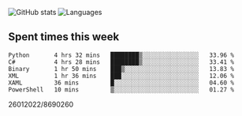 ![GitHub stats](https://github-readme-stats.vercel.app/api?username=emipa606&theme=github_dark&show_icons=true) 
![Languages](https://github-readme-stats.vercel.app/api/top-langs/?username=emipa606&theme=github_dark&layout=compact)

## Spent times this week
<!--START_SECTION:waka-->

```text
Python       4 hrs 32 mins   ████████▒░░░░░░░░░░░░░░░░   33.96 %
C#           4 hrs 28 mins   ████████▒░░░░░░░░░░░░░░░░   33.41 %
Binary       1 hr 50 mins    ███▒░░░░░░░░░░░░░░░░░░░░░   13.83 %
XML          1 hr 36 mins    ███░░░░░░░░░░░░░░░░░░░░░░   12.06 %
XAML         36 mins         █░░░░░░░░░░░░░░░░░░░░░░░░   04.60 %
PowerShell   10 mins         ▒░░░░░░░░░░░░░░░░░░░░░░░░   01.27 %
```

<!--END_SECTION:waka-->


26012022/8690260
